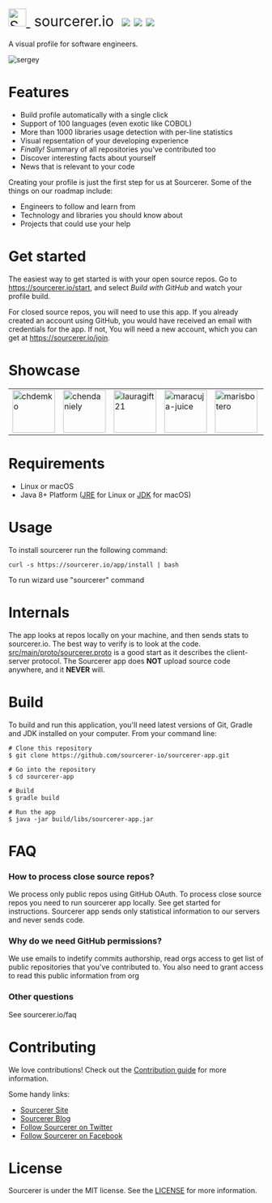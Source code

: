 <h1 style="font-weight:normal">
  <a href="https://sourcerer.io">
    <img src=https://user-images.githubusercontent.com/20287615/34189346-d426d4c2-e4ef-11e7-9da4-cc76a1ed111d.png alt="Sourcerer" width=35>
  </a>
  &nbsp;sourcerer.io&nbsp;
  <a href="https://sourcerer.io/start"><img src=https://img.shields.io/badge/sourcerer-start%20now-brightgreen.svg?colorA=087c08></a>
  <a href="https://github.com/sourcerer-io/sourcerer-app/releases"><img src=https://img.shields.io/github/release/sourcerer-io/sourcerer-app.svg?colorB=58839b></a>
  <a href="https://github.com/sourcerer-io/sourcerer-app/blob/master/LICENSE.md"><img src=https://img.shields.io/github/license/sourcerer-io/sourcerer-app.svg?colorB=ff0000></a>
</h1>

A visual profile for software engineers.
<br>

<img alt="sergey" src="https://user-images.githubusercontent.com/20287615/41826375-ffe3c62a-77dd-11e8-9352-62c8a8f476a6.gif">

Features
========
* Build profile automatically with a single click
* Support of 100 languages (even exotic like COBOL)
* More than 1000 libraries usage detection with per-line statistics
* Visual repsentation of your developing experience
* *Finally!* Summary of all repositories you've contributed too 
* Discover interesting facts about yourself
* News that is relevant to your code

Creating your profile is just the first step for us at Sourcerer. Some of the things on our roadmap include:
* Engineers to follow and learn from
* Technology and libraries you should know about
* Projects that could use your help

Get started
===========

The easiest way to get started is with your open source repos. Go to <https://sourcerer.io/start>, and select *Build with GitHub* and watch your profile build. 

For closed source repos, you will need to use this app. If you already created an account using GitHub, you would have received an email with credentials for the app. If not, You will need a new account, which you can get at <https://sourcerer.io/join>.

Showcase
========
<table>
  <tr>
    <td><a href="https://sourcerer.io/chdemko"><img width="84" alt="chdemko" src="https://user-images.githubusercontent.com/29913247/41827998-512ef768-783b-11e8-9afd-f94fac1b2886.png"></a></td>
    <td><a href="https://sourcerer.io/chendaniely"><img width="84" alt="chendaniely" src="https://user-images.githubusercontent.com/29913247/41827999-514d0b22-783b-11e8-8a05-af7191b86f6c.png"></a></td>
    <td><a href="https://sourcerer.io/lauragift21"><img width="84" alt="lauragift21" src="https://user-images.githubusercontent.com/29913247/41828000-5169ac8c-783b-11e8-9955-a3cb114c37f7.png"></a></td>
    <td><a href="https://sourcerer.io/maracuja"><img width="84" alt="maracuja-juice" src="https://user-images.githubusercontent.com/29913247/41828001-5184d8fe-783b-11e8-9d5f-ce57d208d7cd.png"></a></td>
    <td><a href="https://sourcerer.io/marisbotero"><img width="84" alt="marisbotero" src="https://user-images.githubusercontent.com/29913247/41828002-519fb4a8-783b-11e8-98dd-ed3599b16a5a.png"></a></td>
    <td><a href="https://sourcerer.io/nordes"><img width="84" alt="nordes" src="https://user-images.githubusercontent.com/29913247/41828003-51baff56-783b-11e8-883c-608fd476afc9.png"></a></td>
    <td><a href="https://sourcerer.io/ppapadeas"><img width="84" alt="ppapadeas" src="https://user-images.githubusercontent.com/29913247/41828004-51d833f0-783b-11e8-9681-9725a7e3ed6a.png"></a></td>
    <td><a href="https://sourcerer.io/praharshjain"><img width="84" alt="praharshjain" src="https://user-images.githubusercontent.com/29913247/41828005-51f4fb48-783b-11e8-9f29-071bef43909f.png"></a></td>
</tr>
</table>

Requirements
============

* Linux or macOS
* Java 8+ Platform ([JRE](http://www.oracle.com/technetwork/java/javase/downloads/jre8-downloads-2133155.html) for Linux or [JDK](http://www.oracle.com/technetwork/java/javase/downloads/jdk8-downloads-2133151.html) for macOS)

Usage
=====

To install sourcerer run the following command:

```
curl -s https://sourcerer.io/app/install | bash
```

To run wizard use "sourcerer" command

Internals
=========

The app looks at repos locally on your machine, and then sends stats to sourcerer.io. The best way to verify is to look at the code. [src/main/proto/sourcerer.proto](https://github.com/sourcerer-io/sourcerer-app/blob/develop/src/main/proto/sourcerer.proto) is a good start as it describes the client-server protocol.
The Sourcerer app does **NOT** upload source code anywhere, and it **NEVER** will.

Build
=====

To build and run this application, you'll need latest versions of Git, Gradle and JDK installed on your computer. From your command line:

```
# Clone this repository
$ git clone https://github.com/sourcerer-io/sourcerer-app.git

# Go into the repository
$ cd sourcerer-app

# Build
$ gradle build

# Run the app
$ java -jar build/libs/sourcerer-app.jar
```

FAQ
===

### How to process close source repos?
We process only public repos using GitHub OAuth. To process close source repos you need to run sourcerer app locally. See get started for instructions. Sourcerer app sends only statistical information to our servers and never sends code.

### Why do we need GitHub permissions?
We use emails to indetify commits authorship, read orgs access to get list of public repositories that you've contributed to. You also need to grant access to read this public information from org

### Other questions
See sourcerer.io/faq 

Contributing
============

We love contributions!  Check out the [Contribution guide](https://github.com/sourcerer-io/sourcerer-app/blob/master/CONTRIBUTING.md) for more information.

Some handy links:<br>
* [Sourcerer Site](https://sourcerer.io/)
* [Sourcerer Blog](https://blog.sourcerer.io)
* [Follow Sourcerer on Twitter](https://twitter.com/sourcerer_io)
* [Follow Sourcerer on Facebook](https://www.facebook.com/sourcerer.io/)

License
=======

Sourcerer is under the MIT license. See the [LICENSE](https://github.com/sourcerer-io/sourcerer-app/blob/develop/LICENSE.md) for more information.
